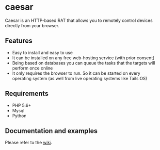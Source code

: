 # caesar
Caesar is an HTTP-based RAT that allows you to remotely control devices directly from your browser.

## Features
* Easy to install and easy to use
* It can be installed on any free web-hosting service (with prior consent)
* Being based on databases you can queue the tasks that the targets will perform once online
* It only requires the browser to run. So it can be started on every operating system (as well from live operating systems like Tails OS)

## Requirements
* PHP 5.6+
* Mysql
* Python

## Documentation and examples
Please refer to the [wiki](https://www.google.com).
